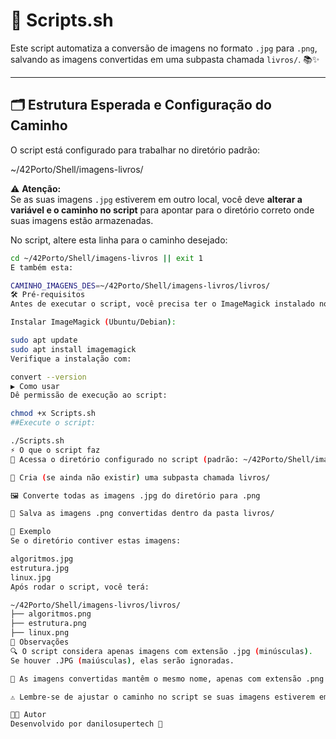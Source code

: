 # 🚀 Scripts.sh

Este script automatiza a conversão de imagens no formato `.jpg` para `.png`, salvando as imagens convertidas em uma subpasta chamada `livros/`. 📚✨

---

## 🗂️ Estrutura Esperada e Configuração do Caminho

O script está configurado para trabalhar no diretório padrão:

~/42Porto/Shell/imagens-livros/

⚠️ **Atenção:**  
Se as suas imagens `.jpg` estiverem em outro local, você deve **alterar a variável e o caminho no script** para apontar para o diretório correto onde suas imagens estão armazenadas.

No script, altere esta linha para o caminho desejado:

```bash
cd ~/42Porto/Shell/imagens-livros || exit 1
E também esta:

CAMINHO_IMAGENS_DES=~/42Porto/Shell/imagens-livros/livros/
🛠️ Pré-requisitos
Antes de executar o script, você precisa ter o ImageMagick instalado no sistema, pois ele fornece o comando convert. 🖼️⚙️

Instalar ImageMagick (Ubuntu/Debian):

sudo apt update
sudo apt install imagemagick
Verifique a instalação com:

convert --version
▶️ Como usar
Dê permissão de execução ao script:

chmod +x Scripts.sh
##Execute o script:

./Scripts.sh
⚡ O que o script faz
🔄 Acessa o diretório configurado no script (padrão: ~/42Porto/Shell/imagens-livros)

📁 Cria (se ainda não existir) uma subpasta chamada livros/

🖼️ Converte todas as imagens .jpg do diretório para .png

💾 Salva as imagens .png convertidas dentro da pasta livros/

📸 Exemplo
Se o diretório contiver estas imagens:

algoritmos.jpg
estrutura.jpg
linux.jpg
Após rodar o script, você terá:

~/42Porto/Shell/imagens-livros/livros/
├── algoritmos.png
├── estrutura.png
├── linux.png
📝 Observações
🔍 O script considera apenas imagens com extensão .jpg (minúsculas).
Se houver .JPG (maiúsculas), elas serão ignoradas.

📝 As imagens convertidas mantêm o mesmo nome, apenas com extensão .png.

⚠️ Lembre-se de ajustar o caminho no script se suas imagens estiverem em outro diretório!

👨‍💻 Autor
Desenvolvido por danilosupertech 🚀
